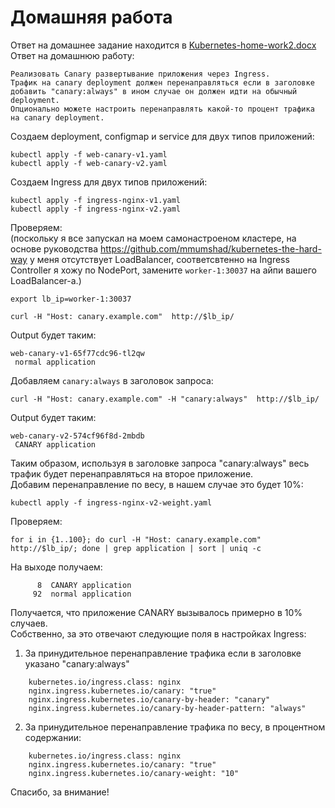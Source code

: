 # Домашняя работа

Ответ на домашнее задание находится в [Kubernetes-home-work2.docx](Kubernetes-home-work2.docx)   
Ответ на домашнюю работу:
```
Реализовать Canary развертывание приложения через Ingress. 
Трафик на canary deployment должен перенаправляться если в заголовке добавить "canary:always" в ином случае он должен идти на обычный deployment. 
Опционально можете настроить перенаправлять какой-то процент трафика на canary deployment.
```

Создаем deployment, configmap и service для двух типов приложений:
```
kubectl apply -f web-canary-v1.yaml
kubectl apply -f web-canary-v2.yaml
```

Создаем Ingress для двух типов приложений:
```
kubectl apply -f ingress-nginx-v1.yaml
kubectl apply -f ingress-nginx-v2.yaml
```
Проверяем:  
(поскольку я все запускал на моем самонастроеном кластере, на основе руководства https://github.com/mmumshad/kubernetes-the-hard-way у меня отсутствует LoadBalancer, соответсвтенно на Ingress Controller я хожу по NodePort, замените `worker-1:30037` на айпи вашего LoadBalancer-а.)

```
export lb_ip=worker-1:30037
```

```
curl -H "Host: canary.example.com"  http://$lb_ip/
```
Output будет таким:
```
web-canary-v1-65f77cdc96-tl2qw
 normal application
```
Добавляем `canary:always` в заголовок запроса:
```
curl -H "Host: canary.example.com" -H "canary:always"  http://$lb_ip/
```
Output будет таким:
```
web-canary-v2-574cf96f8d-2mbdb
 CANARY application
```
Таким образом, используя в заголовке запроса "canary:always" весь трафик будет перенаправляться на второе приложение.  
Добавим перенаправление по весу, в нашем случае это будет 10%:

```
kubectl apply -f ingress-nginx-v2-weight.yaml
```

Проверяем: 
```
for i in {1..100}; do curl -H "Host: canary.example.com" http://$lb_ip/; done | grep application | sort | uniq -c
```
На выходе получаем:
```
      8  CANARY application
     92  normal application
```
Получается, что приложение CANARY вызывалось примерно в 10% случаев.   
Собственно, за это отвечают следующие поля в настройках Ingress:  

1. За принудительное перенаправление трафика если в заголовке указано "canary:always"

```
    kubernetes.io/ingress.class: nginx
    nginx.ingress.kubernetes.io/canary: "true"
    nginx.ingress.kubernetes.io/canary-by-header: "canary"
    nginx.ingress.kubernetes.io/canary-by-header-pattern: "always"
```
2. За принудительное перенаправление трафика по весу, в процентном содержании:

```
    kubernetes.io/ingress.class: nginx
    nginx.ingress.kubernetes.io/canary: "true"
    nginx.ingress.kubernetes.io/canary-weight: "10"
```

Спасибо, за внимание!